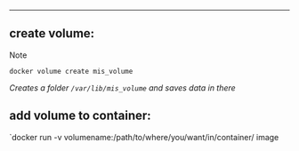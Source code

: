 ****
## create volume:
>[!note]
>```
>docker volume create mis_volume
>```
*Creates a folder `/var/lib/mis_volume` and saves data in there*

## add volume to container:
`docker run -v volumename:/path/to/where/you/want/in/container/ image
